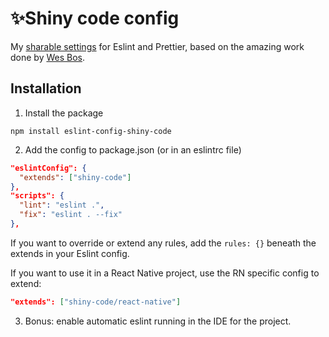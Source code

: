 # ✨Shiny code config

My [sharable settings](https://eslint.org/docs/latest/developer-guide/shareable-configs) for Eslint and Prettier, based on the amazing work done by [Wes Bos](https://github.com/wesbos/eslint-config-wesbos/).

## Installation

1. Install the package
```
npm install eslint-config-shiny-code
```

2. Add the config to package.json (or in an eslintrc file)
```json
"eslintConfig": {
  "extends": ["shiny-code"]
},
"scripts": {
  "lint": "eslint .",
  "fix": "eslint . --fix"
},
```

If you want to override or extend any rules, add the `rules: {}` beneath the extends in your Eslint config.

If you want to use it in a React Native project, use the RN specific config to extend:

```json
"extends": ["shiny-code/react-native"]
```

3. Bonus: enable automatic eslint running in the IDE for the project.
